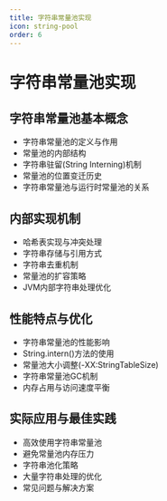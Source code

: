 ```yaml
---
title: 字符串常量池实现
icon: string-pool
order: 6
---
```


# 字符串常量池实现

## 字符串常量池基本概念

- 字符串常量池的定义与作用
- 常量池的内部结构
- 字符串驻留(String Interning)机制
- 常量池的位置变迁历史
- 字符串常量池与运行时常量池的关系

## 内部实现机制

- 哈希表实现与冲突处理
- 字符串存储与引用方式
- 字符串去重机制
- 常量池的扩容策略
- JVM内部字符串处理优化

## 性能特点与优化

- 字符串常量池的性能影响
- String.intern()方法的使用
- 常量池大小调整(-XX:StringTableSize)
- 字符串常量池GC机制
- 内存占用与访问速度平衡

## 实际应用与最佳实践

- 高效使用字符串常量池
- 避免常量池内存压力
- 字符串池化策略
- 大量字符串处理的优化
- 常见问题与解决方案
